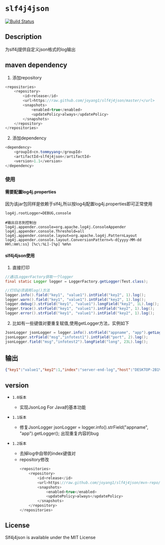 # `slf4j4json`

[![Build Status](https://travis-ci.org/joyang1/slf4j4json.svg?branch=master)](https://travis-ci.org/joyang1/slf4j4json.svg)

## Description
为slf4j提供自定义json格式的log输出

## maven dependency
1. 添加repository
``` java
<repositories>
    <repository>
        <id>release</id>
        <url>https://raw.github.com/joyang1/slf4j4json/master/</url>
        <snapshots>
            <enabled>true</enabled>
            <updatePolicy>always</updatePolicy>
        </snapshots>
    </repository>
</repositories>
```
2. 添加dependency
``` java
<dependency>
    <groupId>cn.tommyyang</groupId>
    <artifactId>slf4j4json</artifactId>
    <version>1.1</version>
</dependency>
```

### 使用
#### 需要配置log4j.properties
因为该jar包同样是依赖于slf4j,所以按log4j配置log4j.properties即可正常使用
``` properties
log4j.rootLogger=DEBUG,console

#输出日志到控制台
log4j.appender.console=org.apache.log4j.ConsoleAppender
log4j.appender.console.Threshold=all
log4j.appender.console.layout=org.apache.log4j.PatternLayout
log4j.appender.console.layout.ConversionPattern=%-d{yyyy-MM-dd HH\:mm\:ss} [%c\:%L]-[%p] %m%n
```

#### slf4j4json使用
    
1. 直接打印
``` java
//通过LoggerFactory获取一个logger
final static Logger logger = LoggerFactory.getLogger(Test.class);

//打印必须调用log()方法
logger.info().field("key1", "value1").intField("key2", 1).log();
logger.warn().field("key1", "value1").intField("key2", 1).log();
logger.debug().strField("key1", "value1").longField("key2", 1L).log();
logger.trace().strField("key1", "value1").intField("key2", 1).log();
logger.error().strField("key1", "value1").intField("key2", 1).log();
```

2. 比如有一些键值对要重复赋值,使用getLogger方法，实例如下
``` java
JsonLogger jsonLogger = logger.info().strField("appname", "app").getLogger();
jsonLogger.strField("msg","infotest1").intField("port", 2).log();
jsonLogger.field("msg","infotest2").longField("long", 23L).log();
```

## 输出
``` json
{"key1":"value1","key2":1,"index":"server-end-log","host":"DESKTOP-2B1VG6J","level":"info","time":1535021174}
```


## version
- `1.0版本`
    - 实现JsonLog For Java的基本功能
- `1.1版本`
    - 修复JsonLogger jsonLogger = logger.info().strField("appname", "app").getLogger(); 出现重复内容的bug

- `1.2版本`
   - 去掉log中自带的index键值对
   - repository修改
     ``` java
     <repositories>
         <repository>
             <id>release</id>
             <url>https://raw.github.com/joyang1/slf4j4json/mvn-repo/</url>
             <snapshots>
                 <enabled>true</enabled>
                 <updatePolicy>always</updatePolicy>
             </snapshots>
         </repository>
     </repositories>
     ```
     
     
## License
Slf4j4json is available under the MIT License
